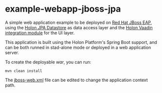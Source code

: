 # example-webapp-jboss-jpa
A simple web application example to be deployed on [Red Hat JBoss EAP](https://www.redhat.com/en/technologies/jboss-middleware/application-platform), using the [Holon JPA Datastore](https://github.com/holon-platform/holon-datastore-jpa) as data access layer and the [Holon Vaadin integration module](https://github.com/holon-platform/holon-vaadin) for the UI layer.

This application is built using the Holon Platform's Spring Boot support, and can be both runned in stad-alone mode or deployed in a web application server.

To create the deployable *war*, you can run:

```
mvn clean install
```

The [jboss-web.xml](https://github.com/holon-platform/example-webapp-jboss-jpa/blob/master/src/main/webapp/WEB-INF/jboss-web.xml) file can be edited to change the application context path.
